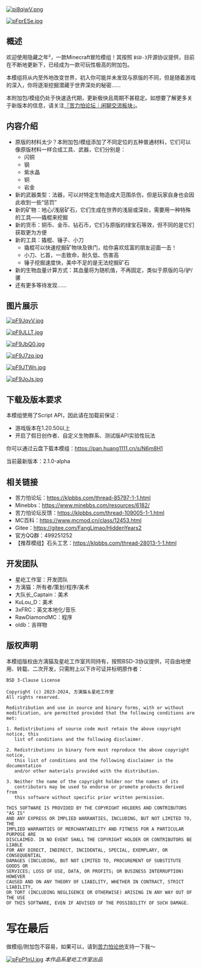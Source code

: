 [![pi8qiwV.png](https://s11.ax1x.com/2023/11/11/pi8qiwV.png)](https://imgse.com/i/pi8qiwV)

[![pFprESe.jpg](https://s11.ax1x.com/2024/01/09/pFprESe.jpg)](https://imgse.com/i/pFprESe)

## 概述

欢迎使用隐藏之年²，一款Minecraft冒险模组！其按照 `BSD-3`开源协议提供，目前在不断地更新下，已经成为一款可玩性极高的附加包。

本模组将从内至外地改变世界，初入你可能并未发现与原版的不同，但是随着游戏的深入，你将逐渐挖掘潜藏于世界深处的秘密……

本附加包/模组仍处于快速迭代期，更新极快且周期不甚稳定。如想要了解更多关于新版本的信息，请关注[『苦力怕论坛｜闲聊交流板块』](https://klpbbs.com/forum-41-1.html)。

## 内容介绍

- 原版的材料太少？本附加包/模组添加了不同定位的五种普通材料，它们可以像原版材料一样合成工具、武器，它们分别是：
  - 闪铜
  - 钢
  - 紫水晶
  - 铜
  - 岩金
- 新的武器类型：法器，可以对特定生物造成大范围杀伤，但是玩家自身也会因此收到一些“惩罚”
- 新的矿物：地心/浅层矿石，它们生成在世界的浅层或深处，需要用一种特殊的工具——撬棍来挖掘
- 新的货币：铜币、金币、钻石币，它们与原版的绿宝石等效，但不同的是它们获取更为方便
- 新的工具：撬棍、锤子、小刀
  - 撬棍可以快速挖掘矿物块及铁门，给你喜欢炫富的朋友迎面一击！
  - 小刀、匕首，一击致命，耐久低、伤害高
  - 锤子挖掘速度快，美中不足的是无法挖掘矿石
- 新的生物血量计算方式：其血量将为随机值，不再固定，类似于原版的马/驴/骡
- 还有更多等待发现……

## 图片展示

[![pF9JqyV.jpg](https://s11.ax1x.com/2024/01/10/pF9JqyV.jpg)](https://imgse.com/i/pF9JqyV)

[![pF9JLLT.jpg](https://s11.ax1x.com/2024/01/10/pF9JLLT.jpg)](https://imgse.com/i/pF9JLLT)

[![pF9JbQ0.jpg](https://s11.ax1x.com/2024/01/10/pF9JbQ0.jpg)](https://imgse.com/i/pF9JbQ0)

[![pF9J7zq.jpg](https://s11.ax1x.com/2024/01/10/pF9J7zq.jpg)](https://imgse.com/i/pF9J7zq)

[![pF9JTWn.jpg](https://s11.ax1x.com/2024/01/10/pF9JTWn.jpg)](https://imgse.com/i/pF9JTWn)

[![pF9JoJs.jpg](https://s11.ax1x.com/2024/01/10/pF9JoJs.jpg)](https://imgse.com/i/pF9JoJs)

## 下载及版本要求

本模组使用了Script API，因此请在加载前保证：

- 游戏版本在1.20.50以上
- 开启了假日创作者、自定义生物群系、测试版API实验性玩法

你可以通过云盘下载本模组：https://pan.huang1111.cn/s/N6m8H1

当前最新版本：2.1.0-alpha

## 相关链接

- 苦力怕论坛：https://klpbbs.com/thread-85797-1-1.html
- Minebbs：https://www.minebbs.com/resources/6182/
- 苦力怕论坛反馈：https://klpbbs.com/thread-109005-1-1.html
- MC百科：https://www.mcmod.cn/class/12453.html
- Gitee：https://gitee.com/FangLimao/HiddenYears2
- 官方QQ群：499251252
- 【推荐模组】石头工艺：https://klpbbs.com/thread-28013-1-1.html

## 开发团队

- 星屹工作室：开发团队
- 方漓猫：所有者/策划/程序/美术
- 大队长\_Captain：美术
- KuLou_D：美术
- 3xFRC：英文本地化/音乐
- RawDiamondMC：程序
- oldb：吉祥物

## 版权声明

本模组版权由方漓猫及星屹工作室共同持有，按照BSD-3协议提供，可自由地使用、转载、二次开发，只需附上以下许可证并标明原作者：

```
BSD 3-Clause License

Copyright (c) 2023-2024, 方漓猫＆星屹工作室
All rights reserved.

Redistribution and use in source and binary forms, with or without
modification, are permitted provided that the following conditions are met:

1. Redistributions of source code must retain the above copyright notice, this
   list of conditions and the following disclaimer.

2. Redistributions in binary form must reproduce the above copyright notice,
   this list of conditions and the following disclaimer in the documentation
   and/or other materials provided with the distribution.

3. Neither the name of the copyright holder nor the names of its
   contributors may be used to endorse or promote products derived from
   this software without specific prior written permission.

THIS SOFTWARE IS PROVIDED BY THE COPYRIGHT HOLDERS AND CONTRIBUTORS "AS IS"
AND ANY EXPRESS OR IMPLIED WARRANTIES, INCLUDING, BUT NOT LIMITED TO, THE
IMPLIED WARRANTIES OF MERCHANTABILITY AND FITNESS FOR A PARTICULAR PURPOSE ARE
DISCLAIMED. IN NO EVENT SHALL THE COPYRIGHT HOLDER OR CONTRIBUTORS BE LIABLE
FOR ANY DIRECT, INDIRECT, INCIDENTAL, SPECIAL, EXEMPLARY, OR CONSEQUENTIAL
DAMAGES (INCLUDING, BUT NOT LIMITED TO, PROCUREMENT OF SUBSTITUTE GOODS OR
SERVICES; LOSS OF USE, DATA, OR PROFITS; OR BUSINESS INTERRUPTION) HOWEVER
CAUSED AND ON ANY THEORY OF LIABILITY, WHETHER IN CONTRACT, STRICT LIABILITY,
OR TORT (INCLUDING NEGLIGENCE OR OTHERWISE) ARISING IN ANY WAY OUT OF THE USE
OF THIS SOFTWARE, EVEN IF ADVISED OF THE POSSIBILITY OF SUCH DAMAGE.
```

# 写在最后

做模组/附加包不容易，如果可以，请到[苦力怕论他](https://klpbbs.com/space-uid-855752.html)支持一下我～

[![pFpP1nU.jpg](https://s11.ax1x.com/2024/01/08/pFpP1nU.jpg)](https://imgse.com/i/pFpP1nU)
_本作品系星屹工作室出品_
